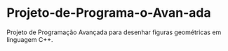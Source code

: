 # Projeto-de-Programa-o-Avan-ada
Projeto de Programação Avançada para desenhar figuras geométricas em linguagem C++.
